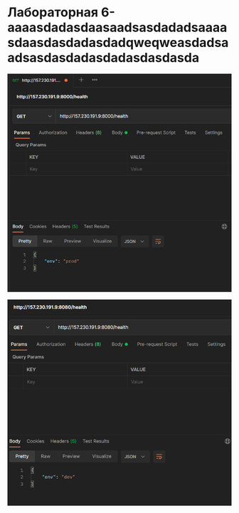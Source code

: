 # Лабораторная 6-aaaasdadasdaasaadsasdadadsaaaasdaasdasdadasdadqweqweasdadsaadsasdasdadasdadasdasdasda
![](img/1.PNG)

![](img/2.PNG)

